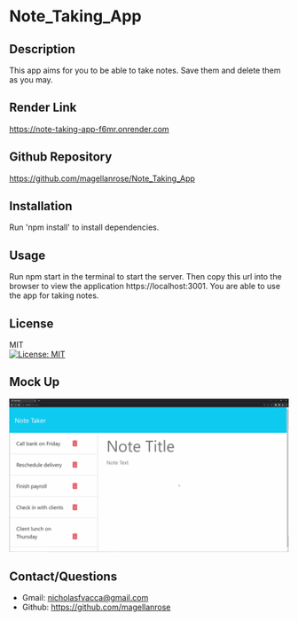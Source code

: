 # Note_Taking_App

## Description
This app aims for you to be able to take notes. Save them and delete them as you may. 

## Render Link
https://note-taking-app-f6mr.onrender.com

## Github Repository
https://github.com/magellanrose/Note_Taking_App

## Installation
Run 'npm install' to install dependencies.

## Usage
Run npm start in the terminal to start the server. Then copy this url into the browser to view the application https://localhost:3001. You are able to use the app for taking notes.

## License
MIT </br>
[![License: MIT](https://img.shields.io/badge/License-MIT-yellow.svg)](https://opensource.org/licenses/MIT)

## Mock Up
![Mock-Up](./Assets/11-express-homework-demo.gif)

## Contact/Questions
- Gmail: nicholasfvacca@gmail.com </br>
- Github: https://github.com/magellanrose
